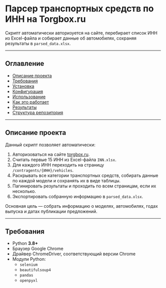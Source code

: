 # Парсер транспортных средств по ИНН на Torgbox.ru

Скрипт автоматически авторизуется на сайте, перебирает список ИНН из Excel-файла и собирает данные об автомобилях, сохраняя результаты в `parsed_data.xlsx`.

---

## Оглавление

- [Описание проекта](#описание-проекта)  
- [Требования](#требования)  
- [Установка](#установка)  
- [Конфигурация](#конфигурация)  
- [Использование](#использование)  
- [Как это работает](#как-это-работает)  
- [Результаты](#результаты)  
- [Структура репозитория](#структура-репозитория)

---

## Описание проекта

Данный скрипт позволяет автоматически:

1. Авторизоваться на сайте [torgbox.ru](https://torgbox.ru).  
2. Считать первые 15 ИНН из Excel-файла `INN.xlsx`.  
3. Для каждого ИНН переходить на страницу `/contragents/{ИНН}/vehicles`.  
4. Раскрывать все категории транспортных средств, собирать данные по каждой модели и сохранять их в виде таблицы.  
5. Пагинировать результаты и проходить по всем страницам, если их несколько.  
6. Экспортировать собранную информацию в `parsed_data.xlsx`.  

Основная цель — собрать информацию о моделях, автомобилях, годах выпуска и датах публикации предложений.

---

## Требования

- Python **3.8+**  
- Браузер Google Chrome  
- Драйвер ChromeDriver, соответствующий версии Chrome  
- Модули Python:
  - `selenium`
  - `beautifulsoup4`
  - `pandas`
  - `openpyxl`

